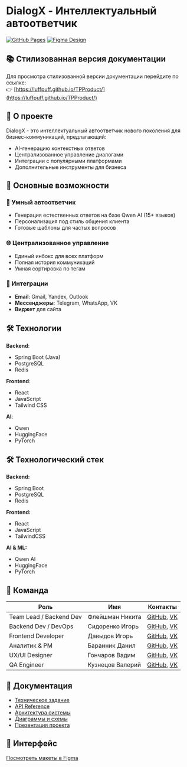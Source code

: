 # DialogX - Интеллектуальный автоответчик

[![GitHub Pages](https://img.shields.io/badge/GitHub%20Pages-Live-blue?style=flat-square&logo=github)](https://luffpuff.github.io/TPProduct/)
[![Figma Design](https://img.shields.io/badge/Figma-Design-orange?style=flat-square&logo=figma)](https://www.figma.com/design/THqEowgsaIE7EqGseqkRMC/DialogX?node-id=26-157&p=f&t=m6Moh4no6GOvx01c-0)

## 📚 Стилизованная версия документации

Для просмотра стилизованной версии документации перейдите по ссылке:  
👉 [https://luffpuff.github.io/TPProduct/](https://luffpuff.github.io/TPProduct/)

## 🤖 О проекте

DialogX - это интеллектуальный автоответчик нового поколения для бизнес-коммуникаций, предлагающий:

- AI-генерацию контекстных ответов
- Централизованное управление диалогами
- Интеграции с популярными платформами
- Дополнительные инструменты для бизнеса

## 🌟 Основные возможности

### 🤖 Умный автоответчик
- Генерация естественных ответов на базе Qwen AI (15+ языков)
- Персонализация под стиль общения клиента
- Готовые шаблоны для частых вопросов

### 🌐 Централизованное управление
- Единый инбокс для всех платформ
- Полная история коммуникаций
- Умная сортировка по тегам

### 🔌 Интеграции
- **Email**: Gmail, Yandex, Outlook
- **Мессенджеры**: Telegram, WhatsApp, VK
- **Виджет** для сайта

## 🛠 Технологии

**Backend**:
- Spring Boot (Java)
- PostgreSQL
- Redis

**Frontend**:
- React
- JavaScript
- Tailwind CSS

**AI**:
- Qwen
- HuggingFace
- PyTorch

## 🛠 Технологический стек

**Backend:**
- Spring Boot
- PostgreSQL
- Redis

**Frontend:**
- React
- JavaScript
- TailwindCSS

**AI & ML:**
- Qwen AI
- HuggingFace
- PyTorch

## 👥 Команда

| Роль | Имя | Контакты |
|------|-----|----------|
| Team Lead / Backend Dev | Флейшман Никита | [GitHub](https://github.com/LUFFPUFF), [VK](https://vk.com/olegnichiparenko) |
| Backend Dev / DevOps | Сидоренко Игорь | [GitHub](https://github.com/Sdr3nko), [VK](https://vk.com/id718859915) |
| Frontend Developer | Давыдов Игорь | [GitHub](https://github.com/C0r1e0ne), [VK](https://vk.com/steaach) |
| Аналитик & PM | Баранник Данил | [GitHub](https://github.com/Danil200405), [VK](https://vk.com/danil_barannik) |
| UX/UI Designer | Гончаров Вадим | [GitHub](https://github.com/username5), [VK](https://vk.com/vadikgoncharov) |
| QA Engineer | Кузнецов Валерий | [GitHub](https://github.com/valer4ik57), [VK](https://vk.com/awkward666) |

## 📄 Документация

- [Техническое задание](docs/SRS.md)
- [API Reference](docs/API.md)
- [Архитектура системы](docs/ARCHITECTURE.md)
- [Диаграммы и схемы](docs/DIAGRAMS/)
- [Презентация проекта](presentation.pdf)

## 🎨 Интерфейс

[Посмотреть макеты в Figma](https://www.figma.com/design/THqEowgsaIE7EqGseqkRMC/DialogX?node-id=26-157&p=f&t=m6Moh4no6GOvx01c-0)